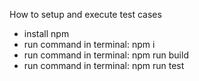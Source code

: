 How to setup and execute test cases
- install npm
- run command in terminal: npm i
- run command in terminal: npm run build
- run command in terminal: npm run test